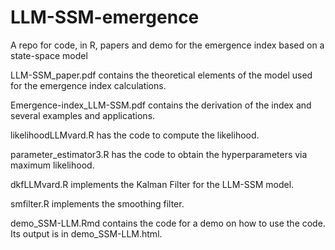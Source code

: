 # LLM-SSM-emergence
A repo for code, in R, papers and demo for the emergence index based on a state-space model

LLM-SSM_paper.pdf contains the theoretical elements of the model used for the emergence index calculations.

Emergence-index_LLM-SSM.pdf contains the derivation of the index and several examples and applications.

likelihoodLLMvard.R has the code to compute the likelihood.

parameter_estimator3.R has the code to obtain the hyperparameters via maximum likelihood.

dkfLLMvard.R implements the Kalman Filter for the LLM-SSM model.

smfilter.R implements the smoothing filter.

demo_SSM-LLM.Rmd contains the code for a demo on how to use the code. Its output is in demo_SSM-LLM.html.


